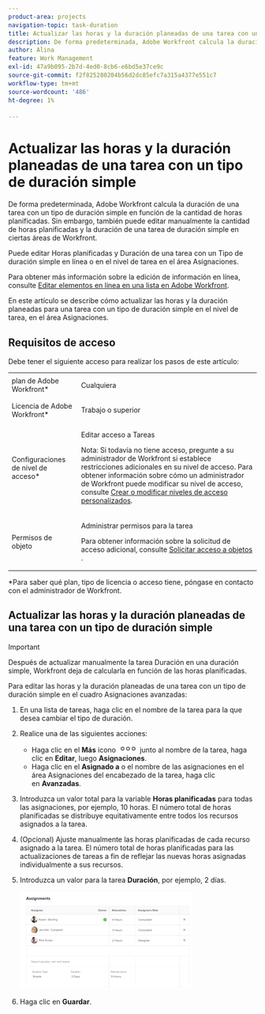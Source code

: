 ```yaml
---
product-area: projects
navigation-topic: task-duration
title: Actualizar las horas y la duración planeadas de una tarea con un tipo de duración simple
description: De forma predeterminada, Adobe Workfront calcula la duración de una tarea con un tipo de duración simple en función de la cantidad de horas planificadas. Sin embargo, también puede editar manualmente la cantidad de horas planificadas y la duración de una tarea de duración simple en ciertas áreas de Workfront.
author: Alina
feature: Work Management
exl-id: 47a9b095-2b7d-4ed0-8cb6-e6bd5e37ce9c
source-git-commit: f2f825280204b56d2dc85efc7a315a4377e551c7
workflow-type: tm+mt
source-wordcount: '486'
ht-degree: 1%

---
```


# Actualizar las horas y la duración planeadas de una tarea con un tipo de duración simple

De forma predeterminada, Adobe Workfront calcula la duración de una tarea con un tipo de duración simple en función de la cantidad de horas planificadas. Sin embargo, también puede editar manualmente la cantidad de horas planificadas y la duración de una tarea de duración simple en ciertas áreas de Workfront.

Puede editar Horas planificadas y Duración de una tarea con un Tipo de duración simple en línea o en el nivel de tarea en el área Asignaciones.

Para obtener más información sobre la edición de información en línea, consulte [Editar elementos en línea en una lista en Adobe Workfront](../../../workfront-basics/navigate-workfront/use-lists/inline-edit-objects.md).

En este artículo se describe cómo actualizar las horas y la duración planeadas para una tarea con un tipo de duración simple en el nivel de tarea, en el área Asignaciones.

## Requisitos de acceso

Debe tener el siguiente acceso para realizar los pasos de este artículo:

<table style="table-layout:auto"> 
 <col> 
 <col> 
 <tbody> 
  <tr> 
   <td role="rowheader">plan de Adobe Workfront*</td> 
   <td> <p>Cualquiera</p> </td> 
  </tr> 
  <tr> 
   <td role="rowheader">Licencia de Adobe Workfront*</td> 
   <td> <p>Trabajo o superior</p> </td> 
  </tr> 
  <tr> 
   <td role="rowheader">Configuraciones de nivel de acceso*</td> 
   <td> <p>Editar acceso a Tareas</p> <p>Nota: Si todavía no tiene acceso, pregunte a su administrador de Workfront si establece restricciones adicionales en su nivel de acceso. Para obtener información sobre cómo un administrador de Workfront puede modificar su nivel de acceso, consulte <a href="../../../administration-and-setup/add-users/configure-and-grant-access/create-modify-access-levels.md" class="MCXref xref">Crear o modificar niveles de acceso personalizados</a>.</p> </td> 
  </tr> 
  <tr> 
   <td role="rowheader">Permisos de objeto</td> 
   <td> <p>Administrar permisos para la tarea</p> <p>Para obtener información sobre la solicitud de acceso adicional, consulte <a href="../../../workfront-basics/grant-and-request-access-to-objects/request-access.md" class="MCXref xref">Solicitar acceso a objetos </a>.</p> </td> 
  </tr> 
 </tbody> 
</table>

&#42;Para saber qué plan, tipo de licencia o acceso tiene, póngase en contacto con el administrador de Workfront.

## Actualizar las horas y la duración planeadas de una tarea con un tipo de duración simple

>[!IMPORTANT]
>
>Después de actualizar manualmente la tarea Duración en una duración simple, Workfront deja de calcularla en función de las horas planificadas.

Para editar las horas y la duración planeadas de una tarea con un tipo de duración simple en el cuadro Asignaciones avanzadas:

1. En una lista de tareas, haga clic en el nombre de la tarea para la que desea cambiar el tipo de duración.
1. Realice una de las siguientes acciones:

   * Haga clic en el **Más** icono ![](assets/qs-more-icon-on-an-object.png) junto al nombre de la tarea, haga clic en **Editar**, luego **Asignaciones**.
   * Haga clic en el **Asignado a** o el nombre de las asignaciones en el área Asignaciones del encabezado de la tarea, haga clic en **Avanzadas**.

1. Introduzca un valor total para la variable **Horas planificadas** para todas las asignaciones, por ejemplo, 10 horas. El número total de horas planificadas se distribuye equitativamente entre todos los recursos asignados a la tarea.
1. (Opcional) Ajuste manualmente las horas planificadas de cada recurso asignado a la tarea. El número total de horas planificadas para las actualizaciones de tareas a fin de reflejar las nuevas horas asignadas individualmente a sus recursos.
1. Introduzca un valor para la tarea **Duración**, por ejemplo, 2 días.

   ![](assets/advanced-assignments-simple-duration-multiple-resources-nwe-350x198.png)

1. Haga clic en **Guardar**.
